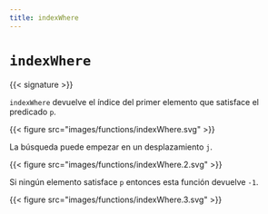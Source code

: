 ```yaml
---
title: indexWhere
---
```


# `indexWhere`

{{< signature >}}

`indexWhere` devuelve el índice del primer elemento que satisface el predicado `p`.

{{< figure src="images/functions/indexWhere.svg" >}}

La búsqueda puede empezar en un desplazamiento `j`.

{{< figure src="images/functions/indexWhere.2.svg" >}}

Si ningún elemento satisface `p` entonces esta función devuelve `-1`.

{{< figure src="images/functions/indexWhere.3.svg" >}}
